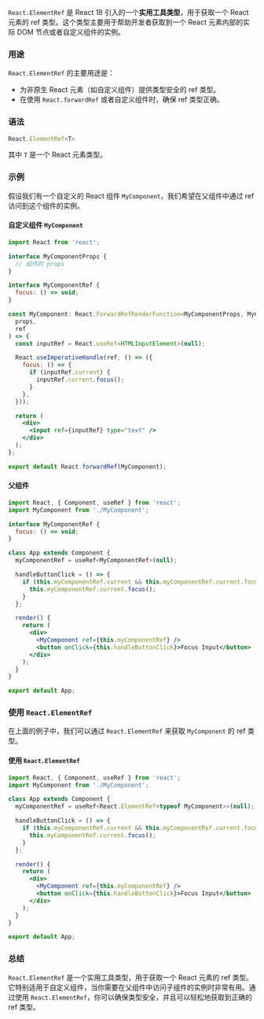 `React.ElementRef` 是 React 18 引入的一个**实用工具类型**，用于获取一个 React 元素的 ref 类型。这个类型主要用于帮助开发者获取到一个 React 元素内部的实际 DOM 节点或者自定义组件的实例。

### 用途
`React.ElementRef` 的主要用途是：
- 为非原生 React 元素（如自定义组件）提供类型安全的 ref 类型。
- 在使用 `React.forwardRef` 或者自定义组件时，确保 ref 类型正确。

### 语法
```typescript
React.ElementRef<T>
```

其中 `T` 是一个 React 元素类型。

### 示例
假设我们有一个自定义的 React 组件 `MyComponent`，我们希望在父组件中通过 ref 访问到这个组件的实例。

#### 自定义组件 `MyComponent`
```jsx
import React from 'react';

interface MyComponentProps {
  // 组件的 props
}

interface MyComponentRef {
  focus: () => void;
}

const MyComponent: React.ForwardRefRenderFunction<MyComponentProps, MyComponentRef> = (
  props,
  ref
) => {
  const inputRef = React.useRef<HTMLInputElement>(null);

  React.useImperativeHandle(ref, () => ({
    focus: () => {
      if (inputRef.current) {
        inputRef.current.focus();
      }
    },
  }));

  return (
    <div>
      <input ref={inputRef} type="text" />
    </div>
  );
};

export default React.forwardRef(MyComponent);
```

#### 父组件
```jsx
import React, { Component, useRef } from 'react';
import MyComponent from './MyComponent';

interface MyComponentRef {
  focus: () => void;
}

class App extends Component {
  myComponentRef = useRef<MyComponentRef>(null);

  handleButtonClick = () => {
    if (this.myComponentRef.current && this.myComponentRef.current.focus) {
      this.myComponentRef.current.focus();
    }
  };

  render() {
    return (
      <div>
        <MyComponent ref={this.myComponentRef} />
        <button onClick={this.handleButtonClick}>Focus Input</button>
      </div>
    );
  }
}

export default App;
```

### 使用 `React.ElementRef`
在上面的例子中，我们可以通过 `React.ElementRef` 来获取 `MyComponent` 的 ref 类型。

#### 使用 `React.ElementRef`
```jsx
import React, { Component, useRef } from 'react';
import MyComponent from './MyComponent';

class App extends Component {
  myComponentRef = useRef<React.ElementRef<typeof MyComponent>>(null);

  handleButtonClick = () => {
    if (this.myComponentRef.current && this.myComponentRef.current.focus) {
      this.myComponentRef.current.focus();
    }
  };

  render() {
    return (
      <div>
        <MyComponent ref={this.myComponentRef} />
        <button onClick={this.handleButtonClick}>Focus Input</button>
      </div>
    );
  }
}

export default App;
```

### 总结
`React.ElementRef` 是一个实用工具类型，用于获取一个 React 元素的 ref 类型。它特别适用于自定义组件，当你需要在父组件中访问子组件的实例时非常有用。通过使用 `React.ElementRef`，你可以确保类型安全，并且可以轻松地获取到正确的 ref 类型。